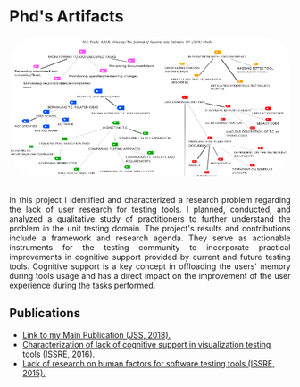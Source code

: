 # Phd's Artifacts

<div align="center">                                                              
  <img  style="border-radius:50px;" src="./graph.PNG" alt="Graph of qualitative analysis" width="500" height="250">
</div>  

<section>
  
<div align="justify">
<br/>
<p>In this project I identified and characterized a research problem regarding the lack of user research for testing tools. I planned, conducted, and analyzed a qualitative study of practitioners to further understand the problem in the unit testing domain. The project's results and contributions include a framework and research agenda. They serve as actionable instruments for the testing community to incorporate practical improvements in cognitive support provided by current and future testing tools. Cognitive support is a key concept in offloading the users' memory during tools usage and has a direct impact on the improvement of the user experience during the tasks performed.
</p>  
</div>
</section>  
  
<section>
<h2> Publications </h2>
<ul>
<li>
<a href="https://github.com/pradoprojects/Phd_Artifacts/blob/main/Main-publication-JSS-2018.pdf" target="_blank"> Link to my Main Publication (JSS, 2018). </a>
</li>

<li>
<a href="https://github.com/pradoprojects/Phd_Artifacts/blob/main/Prado_IWPD_ISSRE_2016.pdf" target="_blank"> Characterization of lack of cognitive support in visualization testing tools (ISSRE, 2016). </a>
</li>

<li>
<a href="https://github.com/pradoprojects/Phd_Artifacts/blob/main/Prado_ISSRE_2015.pdf" target="_blank"> Lack of research on human factors for software testing tools (ISSRE, 2015). </a>
</li>
  
</ul>
</section>                                                                                                                  


                                                                                              


